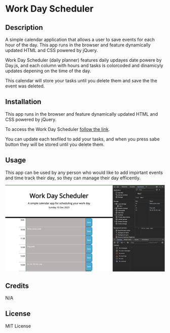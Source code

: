 # Work Day Scheduler

## Description 

A simple calendar application that allows a user to save events for each hour of the day. This app runs in the browser and feature dynamically updated HTML and CSS powered by jQuery.

Work Day Scheduler (daily planner) features daily updayes date powere by Day.js, and each column with hours and tasks is colorcoded and dinamicyly updates depening on the time of the day. 

This calendar will store your tasks until you delete them and save the the event was deleted. 

## Installation

This app runs in the browser and feature dynamically updated HTML and CSS powered by jQuery.

To access the Work Day Scheduler [follow the link](https://porlowska.github.io/work-day-scheduler/).

You can update each texfiled to add your tasks, and when you press sabe button they will be stored until you delete them. 

## Usage 

This app can be used by any person who would like to add impirtant events and time track their day, so they can manage their day efficently. 

![application overview](assets/img/screenshot.png)

## Credits

N/A

## License

MIT License

